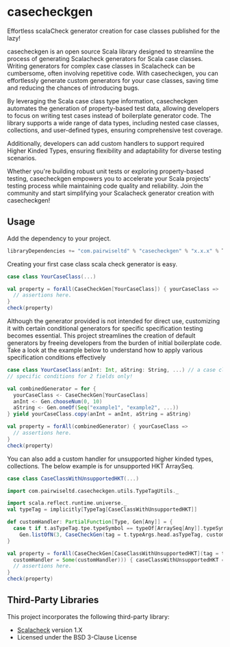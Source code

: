 # casecheckgen
Effortless scalaCheck generator creation for case classes published for the lazy!

casecheckgen is an open source Scala library designed to streamline the process of generating Scalacheck generators 
for Scala case classes. Writing generators for complex case classes in Scalacheck can be cumbersome, 
often involving repetitive code. With casecheckgen, you can effortlessly generate custom generators for your case classes, 
saving time and reducing the chances of introducing bugs.

By leveraging the Scala case class type information, casecheckgen automates the generation of property-based test data, 
allowing developers to focus on writing test cases instead of boilerplate generator code. 
The library supports a wide range of data types, including nested case classes, collections, and user-defined types, 
ensuring comprehensive test coverage.

Additionally, developers can add custom handlers to support required Higher Kinded Types, 
ensuring flexibility and adaptability for diverse testing scenarios.

Whether you're building robust unit tests or exploring property-based testing, casecheckgen empowers you to accelerate 
your Scala projects' testing process while maintaining code quality and reliability. 
Join the community and start simplifying your Scalacheck generator creation with casecheckgen!

## Usage

Add the dependency to your project.

```sbt
libraryDependencies += "com.pairwiseltd" % "casecheckgen" % "x.x.x" % Test
```

Creating your first case class scala check generator is easy.

```scala
case class YourCaseClass(...)

val property = forAll(CaseCheckGen[YourCaseClass]) { yourCaseClass =>
  // assertions here.
}
check(property)
```

Although the generator provided is not intended for direct use, customizing it with certain conditional generators for 
specific specification testing becomes essential. This project streamlines the creation of default generators by 
freeing developers from the burden of initial boilerplate code. Take a look at the example below to understand 
how to apply various specification conditions effectively 

```scala
case class YourCaseClass(anInt: Int, aString: String, ...) // a case class with many fields where developer wants to impose
// specific conditions for 2 fields only!

val combinedGenerator = for {
  yourCaseClass <- CaseCheckGen[YourCaseClass]
  anInt <- Gen.chooseNum(0, 10)
  aString <- Gen.oneOf(Seq("example1", "example2", ...))
} yield yourCaseClass.copy(anInt = anInt, aString = aString)

val property = forAll(combinedGenerator) { yourCaseClass =>
  // assertions here.
}
check(property)
```

You can also add a custom handler for unsupported higher kinded types, collections. The below
example is for unsupported HKT ArraySeq.

```scala
case class CaseClassWithUnsupportedHKT(...)

import com.pairwiseltd.casecheckgen.utils.TypeTagUtils._

import scala.reflect.runtime.universe._
val typeTag = implicitly[TypeTag[CaseClassWithUnsupportedHKT]]

def customHandler: PartialFunction[Type, Gen[Any]] = {
  case t if t.asTypeTag.tpe.typeSymbol == typeOf[ArraySeq[Any]].typeSymbol =>
    Gen.listOfN(3, CaseCheckGen(tag = t.typeArgs.head.asTypeTag, customHandler = Some(customHandler))).map(x => ArraySeq(x))
}

val property = forAll(CaseCheckGen[CaseClassWithUnsupportedHKT](tag = typeTag,
  customHandler = Some(customHandler))) { caseClassWithUnsupportedHKT =>
  // assertions here.
}
check(property)
```



## Third-Party Libraries

This project incorporates the following third-party library:

- [Scalacheck](https://github.com/typelevel/scalacheck) version 1.X
- Licensed under the BSD 3-Clause License

